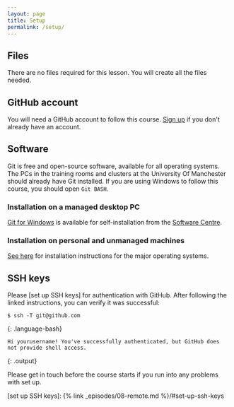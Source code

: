 ```yaml
---
layout: page
title: Setup
permalink: /setup/
---
```

## Files
There are no files required for this lesson. You will create all the files needed.

## GitHub account
You will need a GitHub account to follow this course.
[Sign up][GitHub] if you don't already have an account.


## Software
Git is free and open-source software, available for all operating systems.
The PCs in the training rooms and clusters at the University Of Manchester should already have Git installed.
If you are using Windows to follow this course, you should open `Git BASH`.

### Installation on a managed desktop PC
[Git for Windows](https://git-for-windows.github.io/) is available for self-installation from the
[Software Centre](https://supportcentre.manchester.ac.uk/ServiceDesk.WebAccess/wd/object/open.rails?class_name=Knowledge.Article&key=2713eff4-2720-4db8-a1f6-a4bbb0d70cab).

### Installation on personal and unmanaged machines
[See here](https://git-scm.com/book/en/v2/Getting-Started-Installing-Git) for installation instructions
for the major operating systems.

## SSH keys
Please [set up SSH keys] for authentication with GitHub.
After following the linked instructions, you can verify it was successful:

~~~
$ ssh -T git@github.com
~~~
{: .language-bash}

~~~
Hi yourusername! You've successfully authenticated, but GitHub does not provide shell access.
~~~
{: .output}

Please get in touch before the course starts if you run into any problems with set up.

[GitHub]: https://github.com/
[set up SSH keys]: {% link _episodes/08-remote.md %}/#set-up-ssh-keys
